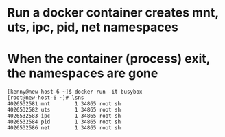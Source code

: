 # Run a docker container creates mnt, uts, ipc, pid, net namespaces
# When the container (process) exit, the namespaces are gone
```
[kenny@new-host-6 ~]$ docker run -it busybox
[root@new-host-6 ~]# lsns
4026532581 mnt        1 34865 root sh
4026532582 uts        1 34865 root sh
4026532583 ipc        1 34865 root sh
4026532584 pid        1 34865 root sh
4026532586 net        1 34865 root sh
```
